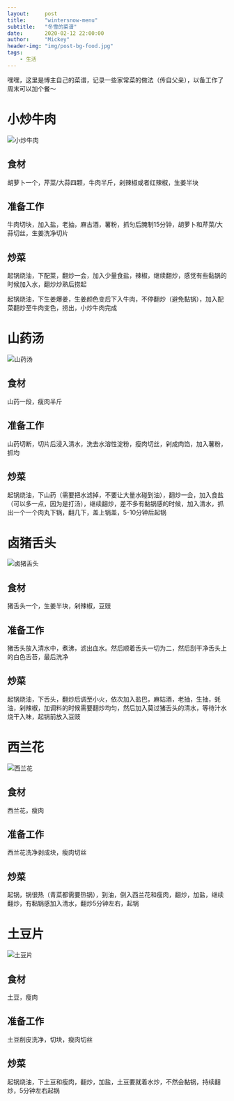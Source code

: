 ```yaml
---
layout:     post
title:      "wintersnow-menu"
subtitle:   "冬雪的菜谱"
date:       2020-02-12 22:00:00
author:     "Mickey"
header-img: "img/post-bg-food.jpg"
tags:
    - 生活
---
```


嘿嘿，这里是博主自己的菜谱，记录一些家常菜的做法（传自父亲），以备工作了周末可以加个餐～

# 小炒牛肉

![小炒牛肉](/img/in-post/wintersnow-menu/小炒牛肉.jpg)

## 食材

胡萝卜一个，芹菜/大蒜四颗，牛肉半斤，剁辣椒或者红辣椒，生姜半块

## 准备工作

牛肉切块，加入盐，老抽，麻古酒，薯粉，抓匀后腌制15分钟，胡萝卜和芹菜/大蒜切丝，生姜洗净切片

## 炒菜

起锅烧油，下配菜，翻炒一会，加入少量食盐，辣椒，继续翻炒，感觉有些黏锅的时候加入水，翻炒炒熟后捞起

起锅烧油，下生姜爆姜，生姜颜色变后下入牛肉，不停翻炒（避免黏锅），加入配菜翻炒至牛肉变色，捞出，小炒牛肉完成

# 山药汤

![山药汤](/img/in-post/wintersnow-menu/山药汤.png)

## 食材

山药一段，瘦肉半斤

## 准备工作

山药切断，切片后浸入清水，洗去水溶性淀粉，瘦肉切丝，剁成肉馅，加入薯粉，抓均

## 炒菜

起锅烧油，下山药（需要把水滤掉，不要让大量水碰到油），翻炒一会，加入食盐（可以多一点，因为是打汤），继续翻炒，差不多有黏锅感的时候，加入清水，抓出一个一个肉丸下锅，翻几下，盖上锅盖，5-10分钟后起锅

# 卤猪舌头

![卤猪舌头](/img/in-post/wintersnow-menu/卤猪舌头.jpg)

## 食材

猪舌头一个，生姜半块，剁辣椒，豆豉

## 准备工作

猪舌头放入清水中，煮沸，滤出血水。然后顺着舌头一切为二，然后刮干净舌头上的白色舌苔，最后洗净

## 炒菜

起锅烧油，下舌头，翻炒后调至小火，依次加入盐巴，麻姑酒，老抽，生抽，蚝油，剁辣椒，加调料的时候需要翻炒均匀，然后加入莫过猪舌头的清水，等待汁水烧干入味，起锅前放入豆豉

# 西兰花

![西兰花](/img/in-post/wintersnow-menu/西兰花.png)

## 食材

西兰花，瘦肉

## 准备工作

西兰花洗净剥成块，瘦肉切丝

## 炒菜

起锅，锅很热（青菜都需要热锅），到油，倒入西兰花和瘦肉，翻炒，加盐，继续翻炒，有黏锅感加入清水，翻炒5分钟左右，起锅

# 土豆片

![土豆片](/img/in-post/wintersnow-menu/土豆片.png)

## 食材

土豆，瘦肉

## 准备工作

土豆削皮洗净，切块，瘦肉切丝

## 炒菜

起锅烧油，下土豆和瘦肉，翻炒，加盐，土豆要就着水炒，不然会黏锅，持续翻炒，5分钟左右起锅

